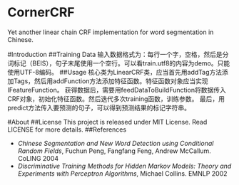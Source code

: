 CornerCRF
====
Yet another linear chain CRF implementation for word segmentation in Chinese.

#Introduction
##Training Data
输入数据格式为：每行一个字，空格，然后是分词标记（BEIS），句子末尾使用一个空行。可以看train.utf8的内容为demo。只能使用UTF-8编码。
##Usage
核心类为LinearCRF类，应当首先用addTag方法添加Tags，然后用addFunction方法添加特征函数。特征函数对象应当实现IFeatureFunction。
获得数据后，需要用feedDataToBuildFunction将数据传入CRF对象，初始化特征函数。然后迭代多次training函数，训练参数。
最后，用predict方法传入要预测的句子，可以得到预测结果的标记字符串。

#About
##License
This project is released under MIT License. Read LICENSE for more details.
##References
* *Chinese Segmentation and New Word Detection using Conditional Random Fields*, Fuchun Peng, Fangfang Feng, Andrew McCallum. CoLING 2004
* *Discriminative Training Methods for Hidden Markov Models: Theory and Experiments with Perceptron Algorithms*, Michael Collins. EMNLP 2002